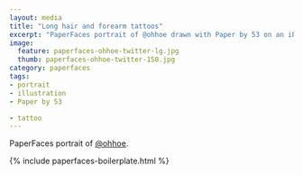 ```yaml
---
layout: media
title: "Long hair and forearm tattoos"
excerpt: "PaperFaces portrait of @ohhoe drawn with Paper by 53 on an iPad."
image: 
  feature: paperfaces-ohhoe-twitter-lg.jpg
  thumb: paperfaces-ohhoe-twitter-150.jpg
category: paperfaces
tags: 
- portrait
- illustration
- Paper by 53

- tattoo
---
```


PaperFaces portrait of [@ohhoe](http://twitter.com/ohhoe).

{% include paperfaces-boilerplate.html %}